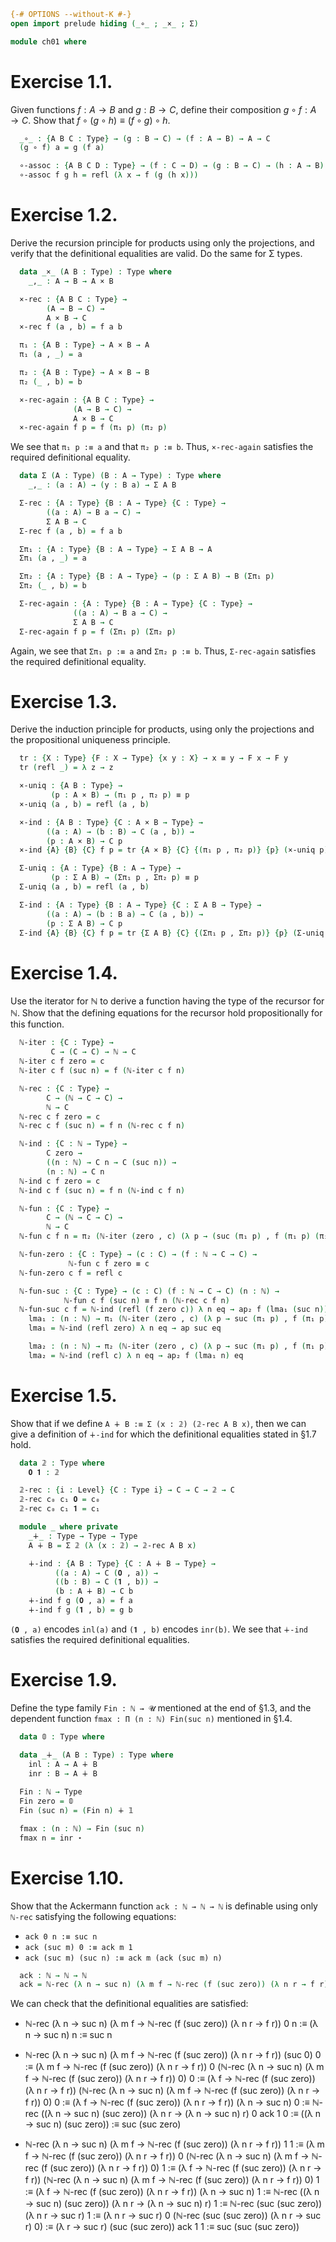 ```agda
{-# OPTIONS --without-K #-}
open import prelude hiding (_∘_ ; _×_ ; Σ)

module ch01 where
```

# Exercise 1.1.

Given functions $f : A → B$ and $g : B → C$, define their composition $g ∘ f : A → C$. Show that $f ∘ (g ∘ h) ≡ (f ∘ g) ∘ h$.
```agda
  _∘_ : {A B C : Type} → (g : B → C) → (f : A → B) → A → C
  (g ∘ f) a = g (f a)

  ∘-assoc : {A B C D : Type} → (f : C → D) → (g : B → C) → (h : A → B) → f ∘ (g ∘ h) ≡ (f ∘ g) ∘ h
  ∘-assoc f g h = refl (λ x → f (g (h x)))
```

# Exercise 1.2.

Derive the recursion principle for products using only the projections, and verify that the definitional equalities are valid. Do the same for Σ types.

```agda
  data _×_ (A B : Type) : Type where
    _,_ : A → B → A × B

  ×-rec : {A B C : Type} →
        (A → B → C) →
        A × B → C
  ×-rec f (a , b) = f a b

  π₁ : {A B : Type} → A × B → A
  π₁ (a , _) = a

  π₂ : {A B : Type} → A × B → B
  π₂ (_ , b) = b

  ×-rec-again : {A B C : Type} →
              (A → B → C) →
              A × B → C
  ×-rec-again f p = f (π₁ p) (π₂ p)
```

We see that `π₁ p :≡ a` and that `π₂ p :≡ b`. Thus, `×-rec-again` satisfies the required definitional equality.

```agda
  data Σ (A : Type) (B : A → Type) : Type where
    _,_ : (a : A) → (y : B a) → Σ A B

  Σ-rec : {A : Type} {B : A → Type} {C : Type} →
        ((a : A) → B a → C) →
        Σ A B → C
  Σ-rec f (a , b) = f a b

  Σπ₁ : {A : Type} {B : A → Type} → Σ A B → A
  Σπ₁ (a , _) = a

  Σπ₂ : {A : Type} {B : A → Type} → (p : Σ A B) → B (Σπ₁ p)
  Σπ₂ (_ , b) = b

  Σ-rec-again : {A : Type} {B : A → Type} {C : Type} →
              ((a : A) → B a → C) →
              Σ A B → C
  Σ-rec-again f p = f (Σπ₁ p) (Σπ₂ p)
```

Again, we see that `Σπ₁ p :≡ a` and `Σπ₂ p :≡ b`. Thus, `Σ-rec-again` satisfies the required definitional equality.

# Exercise 1.3.

Derive the induction principle for products, using only the projections and the propositional uniqueness principle.

```agda
  tr : {X : Type} {F : X → Type} {x y : X} → x ≡ y → F x → F y
  tr (refl _) = λ z → z

  ×-uniq : {A B : Type} →
         (p : A × B) → (π₁ p , π₂ p) ≡ p
  ×-uniq (a , b) = refl (a , b)

  ×-ind : {A B : Type} {C : A × B → Type} →
        ((a : A) → (b : B) → C (a , b)) →
        (p : A × B) → C p
  ×-ind {A} {B} {C} f p = tr {A × B} {C} {(π₁ p , π₂ p)} {p} (×-uniq p) (f (π₁ p) (π₂ p))

  Σ-uniq : {A : Type} {B : A → Type} →
         (p : Σ A B) → (Σπ₁ p , Σπ₂ p) ≡ p
  Σ-uniq (a , b) = refl (a , b)

  Σ-ind : {A : Type} {B : A → Type} {C : Σ A B → Type} →
        ((a : A) → (b : B a) → C (a , b)) →
        (p : Σ A B) → C p
  Σ-ind {A} {B} {C} f p = tr {Σ A B} {C} {(Σπ₁ p , Σπ₂ p)} {p} (Σ-uniq p) (f (Σπ₁ p) (Σπ₂ p))
```

# Exercise 1.4.

Use the iterator for ℕ to derive a function having the type of the recursor for ℕ. Show that the defining equations for the recursor hold propositionally for this function.
```agda
  ℕ-iter : {C : Type} →
         C → (C → C) → ℕ → C
  ℕ-iter c f zero = c
  ℕ-iter c f (suc n) = f (ℕ-iter c f n)

  ℕ-rec : {C : Type} →
        C → (ℕ → C → C) →
        ℕ → C
  ℕ-rec c f zero = c
  ℕ-rec c f (suc n) = f n (ℕ-rec c f n)

  ℕ-ind : {C : ℕ → Type} →
        C zero →
        ((n : ℕ) → C n → C (suc n)) →
        (n : ℕ) → C n
  ℕ-ind c f zero = c
  ℕ-ind c f (suc n) = f n (ℕ-ind c f n)

  ℕ-fun : {C : Type} →
        C → (ℕ → C → C) →
        ℕ → C
  ℕ-fun c f n = π₂ (ℕ-iter (zero , c) (λ p → (suc (π₁ p) , f (π₁ p) (π₂ p))) n)

  ℕ-fun-zero : {C : Type} → (c : C) → (f : ℕ → C → C) →
             ℕ-fun c f zero ≡ c
  ℕ-fun-zero c f = refl c

  ℕ-fun-suc : {C : Type} → (c : C) (f : ℕ → C → C) (n : ℕ) →
            ℕ-fun c f (suc n) ≡ f n (ℕ-rec c f n)
  ℕ-fun-suc c f = ℕ-ind (refl (f zero c)) λ n eq → ap₂ f (lma₁ (suc n)) (ap₂ f (lma₁ n) (lma₂ n)) where
    lma₁ : (n : ℕ) → π₁ (ℕ-iter (zero , c) (λ p → suc (π₁ p) , f (π₁ p) (π₂ p)) n) ≡ n
    lma₁ = ℕ-ind (refl zero) λ n eq → ap suc eq

    lma₂ : (n : ℕ) → π₂ (ℕ-iter (zero , c) (λ p → suc (π₁ p) , f (π₁ p) (π₂ p)) n) ≡ ℕ-rec c f n
    lma₂ = ℕ-ind (refl c) λ n eq → ap₂ f (lma₁ n) eq
```

# Exercise 1.5.

Show that if we define `A ∔ B :≡ Σ (x : 𝟚) (𝟚-rec A B x)`, then we can give a definition of `∔-ind` for which the definitional equalities stated in §1.7 hold.
```agda
  data 𝟚 : Type where
    𝟎 𝟏 : 𝟚

  𝟚-rec : {i : Level} {C : Type i} → C → C → 𝟚 → C
  𝟚-rec c₀ c₁ 𝟎 = c₀
  𝟚-rec c₀ c₁ 𝟏 = c₁

  module _ where private
    _∔_ : Type → Type → Type
    A ∔ B = Σ 𝟚 (λ (x : 𝟚) → 𝟚-rec A B x)

    ∔-ind : {A B : Type} {C : A ∔ B → Type} →
          ((a : A) → C (𝟎 , a)) →
          ((b : B) → C (𝟏 , b)) →
          (b : A ∔ B) → C b
    ∔-ind f g (𝟎 , a) = f a
    ∔-ind f g (𝟏 , b) = g b
```

`(𝟎 , a)` encodes `inl(a)` and `(𝟏 , b)` encodes `inr(b)`. We see that `∔-ind` satisfies the required definitional equalities.

# Exercise 1.9.

Define the type family `Fin : ℕ → 𝓤` mentioned at the end of §1.3, and the dependent function `fmax : Π (n : ℕ) Fin(suc n)` mentioned in §1.4.
```agda
  data 𝟘 : Type where

  data _∔_ (A B : Type) : Type where
    inl : A → A ∔ B
    inr : B → A ∔ B
    
  Fin : ℕ → Type
  Fin zero = 𝟘
  Fin (suc n) = (Fin n) ∔ 𝟙

  fmax : (n : ℕ) → Fin (suc n)
  fmax n = inr ⋆
```

# Exercise 1.10.

Show that the Ackermann function `ack : ℕ → ℕ → ℕ` is definable using only `ℕ-rec` satisfying the following equations:
- `ack 0 n :≡ suc n`
- `ack (suc m) 0 :≡ ack m 1`
- `ack (suc m) (suc n) :≡ ack m (ack (suc m) n)`

```agda
  ack : ℕ → ℕ → ℕ
  ack = ℕ-rec (λ n → suc n) (λ m f → ℕ-rec (f (suc zero)) (λ n r → f r))
```

We can check that the definitional equalities are satisfied:
- ℕ-rec (λ n → suc n) (λ m f → ℕ-rec (f (suc zero)) (λ n r → f r)) 0 n :≡ (λ n → suc n) n :≡ suc n

- ℕ-rec (λ n → suc n) (λ m f → ℕ-rec (f (suc zero)) (λ n r → f r)) (suc 0) 0
          :≡ (λ m f → ℕ-rec (f (suc zero)) (λ n r → f r)) 0 (ℕ-rec (λ n → suc n) (λ m f → ℕ-rec (f (suc zero)) (λ n r → f r)) 0) 0
          :≡ (λ f → ℕ-rec (f (suc zero)) (λ n r → f r)) (ℕ-rec (λ n → suc n) (λ m f → ℕ-rec (f (suc zero)) (λ n r → f r)) 0) 0
          :≡ (λ f → ℕ-rec (f (suc zero)) (λ n r → f r)) (λ n → suc n) 0
          :≡ ℕ-rec ((λ n → suc n) (suc zero)) (λ n r → (λ n → suc n) r) 0
  ack 1 0 :≡ ((λ n → suc n) (suc zero)) :≡ suc (suc zero)


- ℕ-rec (λ n → suc n) (λ m f → ℕ-rec (f (suc zero)) (λ n r → f r)) 1 1
          :≡ (λ m f → ℕ-rec (f (suc zero)) (λ n r → f r)) 0 (ℕ-rec (λ n → suc n) (λ m f → ℕ-rec (f (suc zero)) (λ n r → f r)) 0) 1
          :≡ (λ f → ℕ-rec (f (suc zero)) (λ n r → f r)) (ℕ-rec (λ n → suc n) (λ m f → ℕ-rec (f (suc zero)) (λ n r → f r)) 0) 1
          :≡ (λ f → ℕ-rec (f (suc zero)) (λ n r → f r)) (λ n → suc n) 1
          :≡ ℕ-rec ((λ n → suc n) (suc zero)) (λ n r → (λ n → suc n) r) 1
          :≡ ℕ-rec (suc (suc zero)) (λ n r → suc r) 1
          :≡ (λ n r → suc r) 0 (ℕ-rec (suc (suc zero)) (λ n r → suc r) 0)
          :≡ (λ r → suc r) (suc (suc zero))
  ack 1 1 :≡ suc (suc (suc zero))
